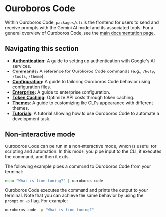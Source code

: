 # Ouroboros Code

Within Ouroboros Code, `packages/cli` is the frontend for users to send and receive prompts with the Gemini AI model and its associated tools. For a general overview of Ouroboros Code, see the [main documentation page](../index.md).

## Navigating this section

- **[Authentication](./authentication.md):** A guide to setting up authentication with Google's AI services.
- **[Commands](./commands.md):** A reference for Ouroboros Code commands (e.g., `/help`, `/tools`, `/theme`).
- **[Configuration](./configuration.md):** A guide to tailoring Ouroboros Code behavior using configuration files.
- **[Enterprise](./enterprise.md):** A guide to enterprise configuration.
- **[Token Caching](./token-caching.md):** Optimize API costs through token caching.
- **[Themes](./themes.md)**: A guide to customizing the CLI's appearance with different themes.
- **[Tutorials](tutorials.md)**: A tutorial showing how to use Ouroboros Code to automate a development task.

## Non-interactive mode

Ouroboros Code can be run in a non-interactive mode, which is useful for scripting and automation. In this mode, you pipe input to the CLI, it executes the command, and then it exits.

The following example pipes a command to Ouroboros Code from your terminal:

```bash
echo "What is fine tuning?" | ouroboros-code
```

Ouroboros Code executes the command and prints the output to your terminal. Note that you can achieve the same behavior by using the `--prompt` or `-p` flag. For example:

```bash
ouroboros-code -p "What is fine tuning?"
```
